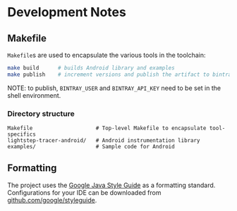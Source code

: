 # Development Notes

## Makefile

`Makefile`s are used to encapsulate the various tools in the toolchain:

```bash
make build      # builds Android library and examples
make publish    # increment versions and publish the artifact to bintray
```

NOTE: to publish, `BINTRAY_USER` and `BINTRAY_API_KEY` need to be set in the shell environment.

###  Directory structure

```
Makefile                    # Top-level Makefile to encapsulate tool-specifics
lightstep-tracer-android/   # Android instrumentation library
examples/                   # Sample code for Android
```

## Formatting

The project uses the [Google Java Style Guide](https://google.github.io/styleguide/javaguide.html) as a formatting standard. Configurations for your IDE can be downloaded from [github.com/google/styleguide](https://github.com/google/styleguide).